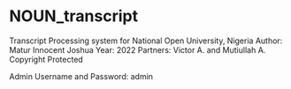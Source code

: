 # NOUN_transcript
 Transcript Processing system for National Open University, Nigeria
 Author: Matur Innocent Joshua
 Year: 2022
 Partners: Victor A. and Mutiullah A.
 Copyright Protected

 Admin Username and Password: admin